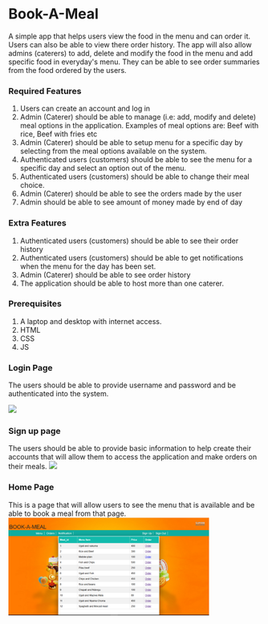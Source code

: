 # Book-A-Meal
A simple app that helps users view the food in the menu and can order it. Users can also be able to view there order history. The app will also allow admins (caterers) to add, delete and modify the food in the menu and add specific food in everyday's menu. They can be able to see order summaries from the food ordered by the users.

### Required Features
1. Users can create an account and log in
2. Admin (Caterer) should be able to manage (i.e: add, modify and delete) meal options in the application. Examples of meal options are: Beef with rice, Beef with fries etc
3. Admin (Caterer) should be able to setup menu for a specific day by selecting from the meal options available on the system.
4. Authenticated users (customers) should be able to see the menu for a specific day and select an option out of the menu.
5. Authenticated users (customers) should be able to change their meal choice.
6. Admin (Caterer) should be able to see the orders made by the user
7. Admin should be able to see amount of money made by end of day

###  Extra Features 
1. Authenticated users (customers) should be able to see their order history
2. Authenticated users (customers) should be able to get notifications when the menu for the day has been set.
3. Admin (Caterer) should be able to see order history
4. The application should be able to host more than one caterer.

### Prerequisites
1. A laptop and desktop with internet access.
2. HTML
3. CSS
4. JS

### Login Page

The users should be able to provide username and password and be authenticated into the system.

<img src="https://github.com/eduhmik/Book-A-Meal/Screenshots/home.png "  width="400"/>  

### Sign up page
The users should be able to provide basic information to help create their accounts that will allow them to access the application and make orders on their meals.
 <img src="https://github.com/eduhmik/Book-A-Mealr/blob/master/Screenshots/signup.png" width="400"/>

### Home Page
This is a page that will allow users to see the menu that is available and be able to book a meal from that page.
<img src="https://github.com/eduhmik/Book-A-Meal/blob/master/Screenshots/home.png" width="400"/> 




